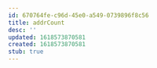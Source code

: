 ```yaml
---
id: 670764fe-c96d-45e0-a549-0739896f8c56
title: addrCount
desc: ''
updated: 1618573870581
created: 1618573870581
stub: true
---
```


